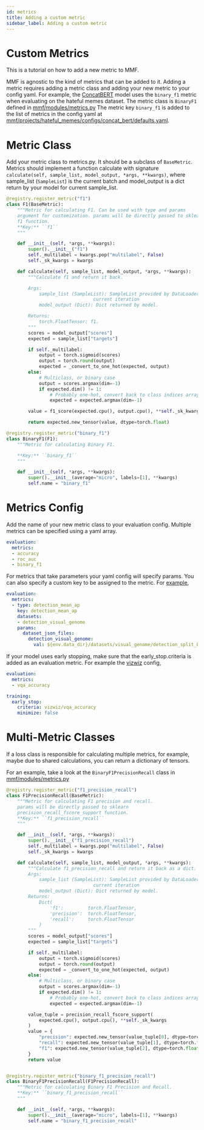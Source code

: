 ```yaml
---
id: metrics
title: Adding a custom metric
sidebar_label: Adding a custom metric
---
```


# Custom Metrics

This is a tutorial on how to add a new metric to MMF.

MMF is agnostic to the kind of metrics that can be added to it.
Adding a metric requires adding a metric class and adding your new metric to your config yaml.
For example, the [ConcatBERT](https://github.com/facebookresearch/mmf/blob/main/website/docs/tutorials/concat_bert_tutorial.md) model uses the `binary_f1` metric when evaluating on the hateful memes dataset.
The metric class is `BinaryF1` defined in [mmf/modules/metrics.py](https://github.com/facebookresearch/mmf/blob/main/mmf/modules/metrics.py)
The metric key `binary_f1` is added to the list of metrics in the config yaml at [mmf/projects/hateful_memes/configs/concat_bert/defaults.yaml](https://github.com/facebookresearch/mmf/blob/15fa63071bfaed56db43deba871cfec76439c66f/projects/others/concat_bert/hateful_memes/defaults.yaml#L28).


# Metric Class

Add your metric class to metrics.py. It should be a subclass of `BaseMetric`.
Metrics should implement a function calculate with signature `calculate(self, sample_list, model_output, *args, **kwargs)`,
where sample_list (`SampleList`) is the current batch and model_output is a dict return by your model for current sample_list.

```python
@registry.register_metric("f1")
class F1(BaseMetric):
    """Metric for calculating F1. Can be used with type and params
    argument for customization. params will be directly passed to sklearn
    f1 function.
    **Key:** ``f1``
    """

    def __init__(self, *args, **kwargs):
        super().__init__("f1")
        self._multilabel = kwargs.pop("multilabel", False)
        self._sk_kwargs = kwargs

    def calculate(self, sample_list, model_output, *args, **kwargs):
        """Calculate f1 and return it back.

        Args:
            sample_list (SampleList): SampleList provided by DataLoader for
                                current iteration
            model_output (Dict): Dict returned by model.

        Returns:
            torch.FloatTensor: f1.
        """
        scores = model_output["scores"]
        expected = sample_list["targets"]

        if self._multilabel:
            output = torch.sigmoid(scores)
            output = torch.round(output)
            expected = _convert_to_one_hot(expected, output)
        else:
            # Multiclass, or binary case
            output = scores.argmax(dim=-1)
            if expected.dim() != 1:
                # Probably one-hot, convert back to class indices array
                expected = expected.argmax(dim=-1)

        value = f1_score(expected.cpu(), output.cpu(), **self._sk_kwargs)

        return expected.new_tensor(value, dtype=torch.float)

@registry.register_metric("binary_f1")
class BinaryF1(F1):
    """Metric for calculating Binary F1.

    **Key:** ``binary_f1``
    """

    def __init__(self, *args, **kwargs):
        super().__init__(average="micro", labels=[1], **kwargs)
        self.name = "binary_f1"
```

# Metrics Config

Add the name of your new metric class to your evaluation config. Multiple metrics can be specified using a yaml array.

```yaml
evaluation:
  metrics:
  - accuracy
  - roc_auc
  - binary_f1
```

For metrics that take parameters your yaml config will specify params. You can also specify a custom key to be assigned to the metric. For [example](https://github.com/facebookresearch/mmf/blob/main/projects/unit/configs/vg/single_task.yaml),

```yaml
evaluation:
  metrics:
  - type: detection_mean_ap
    key: detection_mean_ap
    datasets:
    - detection_visual_genome
    params:
      dataset_json_files:
        detection_visual_genome:
          val: ${env.data_dir}/datasets/visual_genome/detection_split_by_coco_2017/annotations/instances_val_split_by_coco_2017.json

```

If your model uses early stopping, make sure that the early_stop.criteria is added as an evaluation metric. For example the [vizwiz](https://github.com/facebookresearch/mmf/blob/main/projects/ban/configs/vizwiz/defaults.yaml) config,

```yaml
evaluation:
  metrics:
  - vqa_accuracy

training:
  early_stop:
    criteria: vizwiz/vqa_accuracy
    minimize: false
```

# Multi-Metric Classes

If a loss class is responsible for calculating multiple metrics, for example, maybe due to shared calculations, you can return a dictionary of tensors.

For an example, take a look at the `BinaryF1PrecisionRecall` class in [mmf/modules/metrics.py](https://github.com/facebookresearch/mmf/blob/main/mmf/modules/metrics.py)

```python
@registry.register_metric("f1_precision_recall")
class F1PrecisionRecall(BaseMetric):
    """Metric for calculating F1 precision and recall.
    params will be directly passed to sklearn
    precision_recall_fscore_support function.
    **Key:** ``f1_precision_recall``
    """

    def __init__(self, *args, **kwargs):
        super().__init__("f1_precision_recall")
        self._multilabel = kwargs.pop("multilabel", False)
        self._sk_kwargs = kwargs

    def calculate(self, sample_list, model_output, *args, **kwargs):
        """Calculate f1_precision_recall and return it back as a dict.
        Args:
            sample_list (SampleList): SampleList provided by DataLoader for
                                current iteration
            model_output (Dict): Dict returned by model.
        Returns:
            Dict(
                'f1':         torch.FloatTensor,
                'precision':  torch.FloatTensor,
                'recall':     torch.FloatTensor
            )
        """
        scores = model_output["scores"]
        expected = sample_list["targets"]

        if self._multilabel:
            output = torch.sigmoid(scores)
            output = torch.round(output)
            expected = _convert_to_one_hot(expected, output)
        else:
            # Multiclass, or binary case
            output = scores.argmax(dim=-1)
            if expected.dim() != 1:
                # Probably one-hot, convert back to class indices array
                expected = expected.argmax(dim=-1)

        value_tuple = precision_recall_fscore_support(
            expected.cpu(), output.cpu(), **self._sk_kwargs
        )
        value = {
            "precision": expected.new_tensor(value_tuple[0], dtype=torch.float),
            "recall": expected.new_tensor(value_tuple[1], dtype=torch.float),
            "f1": expected.new_tensor(value_tuple[2], dtype=torch.float),
        }
        return value


@registry.register_metric("binary_f1_precision_recall")
class BinaryF1PrecisionRecall(F1PrecisionRecall):
    """Metric for calculating Binary F1 Precision and Recall.
    **Key:** ``binary_f1_precision_recall``
    """

    def __init__(self, *args, **kwargs):
        super().__init__(average="micro", labels=[1], **kwargs)
        self.name = "binary_f1_precision_recall"
```
